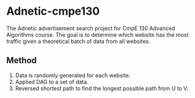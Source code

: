 # Adnetic-cmpe130
The Adnetic advertisement search project for CmpE 130 Advanced Algorithms course. The goal is to determine which website has the most traffic given a theoretical batch of data from all websites. 

## Method
1. Data is randomly generated for each website.
2. Applied DAG to a set of data.
3. Reversed shortest path to find the longest possible path from U to V. 
